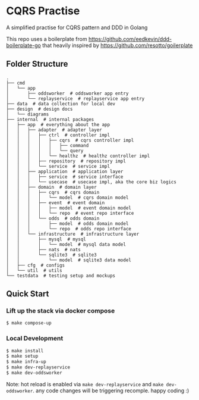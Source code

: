 # CQRS Practise
A simplified practise for CQRS pattern and DDD in Golang

This repo uses a boilerplate from https://github.com/eedkevin/ddd-boilerplate-go that heavily inspired by https://github.com/resotto/goilerplate

## Folder Structure
```
.
├── cmd
│   └── app
│       ├── oddsworker  # oddsworker app entry
│       └── replayservice  # replayservice app entry
├── data  # data collection for local dev
├── design  # design docs
│   └── diagrams
├── internal  # internal packages
│   ├── app  # everything about the app
│   │   ├── adapter  # adapter layer
│   │   │   ├── ctrl  # controller impl
│   │   │   │   ├── cqrs  # cqrs controller impl
│   │   │   │   │   ├── command
│   │   │   │   │   └── query
│   │   │   │   └── healthz  # healthz controller impl
│   │   │   ├── repository  # repository impl
│   │   │   └── service  # service impl
│   │   ├── application  # application layer
│   │   │   ├── service  # service interface
│   │   │   └── usecase  # usecase impl, aka the core biz logics
│   │   ├── domain  # domain layer
│   │   │   ├── cqrs  # cqrs domain
│   │   │   │   └── model  # cqrs domain model
│   │   │   ├── event  # event domain
│   │   │   │   ├── model  # event domain model
│   │   │   │   └── repo  # event repo interface
│   │   │   └── odds  # odds domain
│   │   │       ├── model  # odds domain model
│   │   │       └── repo  # odds repo interface
│   │   └── infrastructure  # infrastructure layer
│   │       ├── mysql  # mysql
│   │       │   └── model  # mysql data model
│   │       ├── nats  # nats
│   │       └── sqlite3  # sqlite3
│   │           └── model  # sqlite3 data model
│   ├── cfg  # configs
│   └── util  # utils
└── testdata  # testing setup and mockups
```

## Quick Start
### Lift up the stack via docker compose
```sh
$ make compose-up
```

### Local Development

```sh
$ make install
$ make setup
$ make infra-up
$ make dev-replayservice
$ make dev-oddsworker
```

Note: hot reload is enabled via `make dev-replayservice` and `make dev-oddsworker`. any code changes will be triggering recomple. happy coding :)

